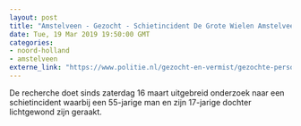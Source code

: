 ```yaml
---
layout: post
title: "Amstelveen - Gezocht - Schietincident De Grote Wielen Amstelveen"
date: Tue, 19 Mar 2019 19:50:00 GMT
categories: 
- noord-holland 
- amstelveen 
externe_link: "https://www.politie.nl/gezocht-en-vermist/gezochte-personen/2019/maart/05-schietincident-grote-wielen-amstelveen.html"
---
```


De recherche doet sinds zaterdag 16 maart uitgebreid onderzoek naar een schietincident waarbij een 55-jarige man en zijn 17-jarige dochter lichtgewond zijn geraakt.
